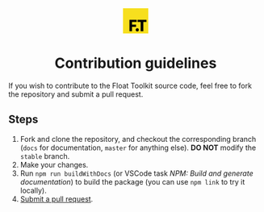 <div align="center" style="margin-bottom: 0.5rem">
	<img src="https://raw.githubusercontent.com/float-toolkit/core/HEAD/media/ftlogo.svg" width="50" />
</div>

<h1 align="center">Contribution guidelines</h1>

If you wish to contribute to the Float Toolkit source code, feel free to fork the repository and submit a pull request.

## Steps

1. Fork and clone the repository, and checkout the corresponding branch (`docs` for documentation, `master` for anything else). **DO NOT** modify the `stable` branch.
1. Make your changes.
1. Run `npm run buildWithDocs` (or VSCode task _NPM: Build and generate documentation_) to build the package (you can use `npm link` to try it locally).
1. [Submit a pull request](https://github.com/float-toolkit/core/compare).
